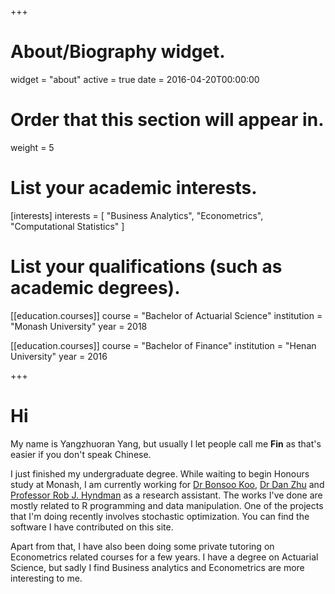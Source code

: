 +++
# About/Biography widget.
widget = "about"
active = true
date = 2016-04-20T00:00:00

# Order that this section will appear in.
weight = 5

# List your academic interests.
[interests]
  interests = [
    "Business Analytics",
    "Econometrics",
    "Computational Statistics"
  ]

# List your qualifications (such as academic degrees).



[[education.courses]]
  course = "Bachelor of Actuarial Science"
  institution = "Monash University"
  year = 2018
 
[[education.courses]]
  course = "Bachelor of Finance"
  institution = "Henan University"
  year = 2016
 
+++

# Hi

My name is Yangzhuoran Yang, but usually I let people call me __Fin__ as that's easier if you don't speak Chinese.

I just finished my undergraduate degree. While waiting to begin Honours study at Monash, I am currently working for [Dr Bonsoo Koo](https://research.monash.edu/en/persons/bonsoo-koo), [Dr Dan Zhu](https://research.monash.edu/en/persons/dan-zhu) and [Professor Rob J. Hyndman](https://robjhyndman.com/) as a research assistant. The works I've done are mostly related to R programming and data manipulation. One of the projects that I'm doing recently involves stochastic optimization. You can find the software I have contributed on this site.

Apart from that, I have also been doing some private tutoring on Econometrics related courses for a few years. I have a degree on Actuarial Science, but sadly I find Business analytics and Econometrics are more interesting to me.






